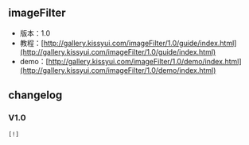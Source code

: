 ## imageFilter

* 版本：1.0
* 教程：[http://gallery.kissyui.com/imageFilter/1.0/guide/index.html](http://gallery.kissyui.com/imageFilter/1.0/guide/index.html)
* demo：[http://gallery.kissyui.com/imageFilter/1.0/demo/index.html](http://gallery.kissyui.com/imageFilter/1.0/demo/index.html)

## changelog

### V1.0

    [!]


